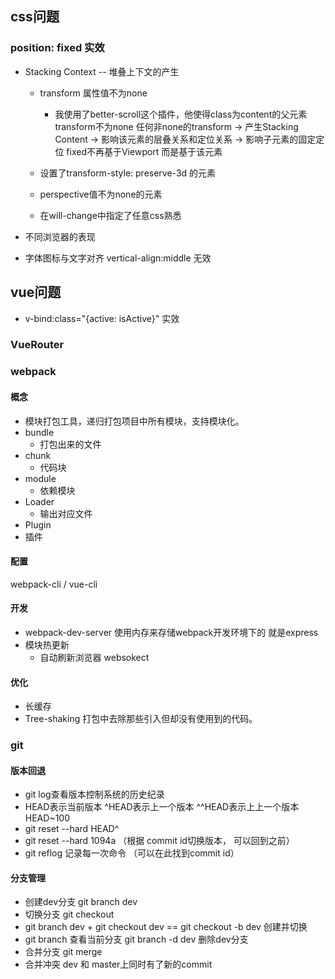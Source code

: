 ## css问题
### position: fixed 实效
- Stacking Context -- 堆叠上下文的产生
  - transform 属性值不为none
    - 我使用了better-scroll这个插件，他使得class为content的父元素transform不为none
  任何非none的transform -> 产生Stacking Content -> 影响该元素的层叠关系和定位关系 -> 影响子元素的固定定位 fixed不再基于Viewport 而是基于该元素

  - 设置了transform-style: preserve-3d 的元素
  - perspective值不为none的元素
  - 在will-change中指定了任意css熟悉
- 不同浏览器的表现


- 字体图标与文字对齐 vertical-align:middle 无效

## vue问题
- v-bind:class="{active: isActive}" 实效

### VueRouter

### webpack
#### 概念
  - 模块打包工具，递归打包项目中所有模块，支持模块化。
  - bundle
    - 打包出来的文件
  - chunk
    - 代码块
  - module
    - 依赖模块
  - Loader
    - 输出对应文件 
  - Plugin
   - 插件
#### 配置
  webpack-cli / vue-cli
#### 开发
  - webpack-dev-server 使用内存来存储webpack开发环境下的 就是express
  - 模块热更新
    - 自动刷新浏览器 websokect
#### 优化
  - 长缓存
  - Tree-shaking 打包中去除那些引入但却没有使用到的代码。
### git
#### 版本回退
 - git log查看版本控制系统的历史纪录
 - HEAD表示当前版本 ^HEAD表示上一个版本 ^^HEAD表示上上一个版本 HEAD~100
 - git reset --hard HEAD^
 - git reset --hard 1094a （根据 commit id切换版本， 可以回到之前）
 - git reflog 记录每一次命令 （可以在此找到commit id）
#### 分支管理
  - 创建dev分支 git branch dev
  - 切换分支 git checkout
  - git branch dev + git checkout dev == git checkout -b dev 创建并切换
  - git branch 查看当前分支 git branch -d dev 删除dev分支
  - 合并分支 git merge
  - 合并冲突 dev 和 master上同时有了新的commit  
